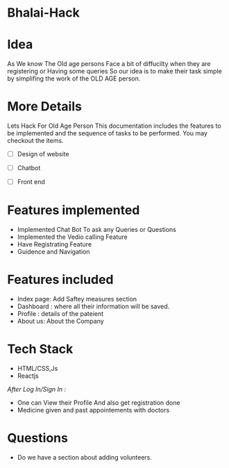 # Bhalai-Hack

# Idea
As We know The Old age persons Face a bit of diffucilty when they are registering or Having some queries So our idea is to make their task simple by simplifing the work of the OLD AGE person.

# More Details
Lets Hack For Old Age Person
This documentation includes the features to be implemented and the sequence of tasks to be performed. You may checkout the items.
- [ ] Design of website
- [ ] Chatbot
- [ ] Front end



# Features implemented 
- Implemented Chat Bot To ask any Queries or Questions
- Implemented the Vedio calling Feature
- Have Registrating Feature 
- Guidence and Navigation


# Features included
- Index page: Add Saftey measures section 
- Dashboard : where all their information will be saved. 
- Profile : details of the pateient
- About us: About the Company


# Tech Stack

- HTML/CSS,Js
- Reactjs

*After Log In/Sign In :*

- One can View their Profile And also get registration done
- Medicine given and past appointements with doctors


# Questions
- Do we have a section about adding volunteers.
